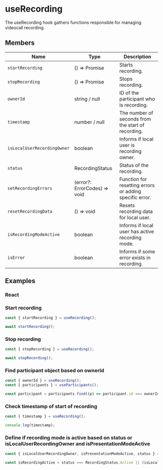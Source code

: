 # useRecording

The useRecording hook gathers functions responsible for managing videocall recording.

## Members

| Name                        | Type                         | Description                                             |
| --------------------------- | ---------------------------- | ------------------------------------------------------- |
| `startRecording`            | () => Promise<boolean>       | Starts recording.                                       |
| `stopRecording`             | () => Promise<boolean>       | Stops recording.                                        |
| `ownerId`                   | string / null                | ID of the participant who is recording.                 |
| `timestamp`                 | number / null                | The number of seconds from the start of recording.      |
| `isLocalUserRecordingOwner` | boolean                      | Informs if local user is recording owner.               |
| `status`                    | RecordingStatus              | Status of the recording.                                |
| `setRecordingErrors`        | (error?: ErrorCodes) => void | Function for resetting errors or adding specific error. |
| `resetRecordingData`        | () => void                   | Resets recording data for local user.                   |
| `isRecordingModeActive`     | boolean                      | Informs if local user has active recording mode.        |
| `isError`                   | boolean                      | Informs if some error exists in recording.              |

## Examples

### React

### Start recording

```javascript
const { startRecording } = useRecording();

await startRecording();
```

### Stop recording

```javascript
const { stopRecording } = useRecording();

await stopRecording();
```

### Find participant object based on ownerId

```javascript
const { ownerId } = useRecording();
const { participants } = useParticipants();

const participant = participants.find((p) => participant.id === ownerId);
```

### Check timestamp of start of recording

```javascript
const { timestamp } = useRecording();

console.log(timestamp);
```

### Define if recording mode is active based on status or isLocalUserRecordingOwner and isPresentationModeActive

```javascript
const { isLocalUserRecordingOwner, isPresentationModeActive, status } = useRecording();

const isRecordingActive = status === RecordingStatus.Active || (isLocalUserRecordingOwner && isRecordingModeActive);
```
